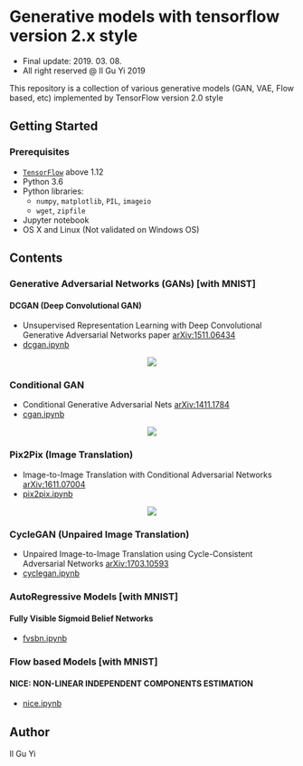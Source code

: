 # Generative models with tensorflow version 2.x style
* Final update: 2019. 03. 08.
* All right reserved @ Il Gu Yi 2019

This repository is a collection of various generative models (GAN, VAE, Flow based, etc)
implemented by TensorFlow version 2.0 style


## Getting Started

### Prerequisites
* [`TensorFlow`](https://www.tensorflow.org) above 1.12
* Python 3.6
* Python libraries:
  * `numpy`, `matplotlib`, `PIL`, `imageio`
  * `wget`, `zipfile`
* Jupyter notebook
* OS X and Linux (Not validated on Windows OS)


## Contents

### Generative Adversarial Networks (GANs) [with MNIST]

#### DCGAN (Deep Convolutional GAN)
* Unsupervised Representation Learning with Deep Convolutional
Generative Adversarial Networks paper [arXiv:1511.06434](https://arxiv.org/abs/1511.06434)
* [dcgan.ipynb](https://nbviewer.jupyter.org/github/ilguyi/generative.models.tensorflow.v2/blob/master/gans/dcgan.ipynb)
<div align="center">
<img src='https://user-images.githubusercontent.com/11681225/50414138-1e988600-0857-11e9-8fbd-6ca90f68b882.gif'>
</div>


### Conditional GAN
* Conditional Generative Adversarial Nets [arXiv:1411.1784](https://arxiv.org/abs/1411.1784)
* [cgan.ipynb](https://nbviewer.jupyter.org/github/ilguyi/generative.models.tensorflow.v2/blob/master/gans/cgan.ipynb)
<div align="center">
<img src='https://user-images.githubusercontent.com/11681225/50414174-5f909a80-0857-11e9-8887-b32ea7f23797.gif'>
</div>


### Pix2Pix (Image Translation)
* Image-to-Image Translation with Conditional Adversarial Networks [arXiv:1611.07004](https://arxiv.org/abs/1611.07004)
* [pix2pix.ipynb](https://nbviewer.jupyter.org/github/ilguyi/generative.models.tensorflow.v2/blob/master/gans/pix2pix.ipynb)
<div align="center">
<img src='https://user-images.githubusercontent.com/11681225/51429242-195d0a00-1c50-11e9-8c11-1b19cf86eee8.gif'>
</div>


### CycleGAN (Unpaired Image Translation)
* Unpaired Image-to-Image Translation using Cycle-Consistent Adversarial Networks [arXiv:1703.10593](https://arxiv.org/abs/1703.10593)
* [cyclegan.ipynb](https://nbviewer.jupyter.org/github/ilguyi/generative.models.tensorflow.v2/blob/master/gans/cyclegan.ipynb)





### AutoRegressive Models [with MNIST]

#### Fully Visible Sigmoid Belief Networks
* [fvsbn.ipynb](https://nbviewer.jupyter.org/github/ilguyi/generative.models.tensorflow.v2/blob/master/autoregressive/fvsbn.ipynb)




### Flow based Models [with MNIST]

#### NICE: NON-LINEAR INDEPENDENT COMPONENTS ESTIMATION
* [nice.ipynb](https://nbviewer.jupyter.org/github/ilguyi/generative.models.tensorflow.v2/blob/master/flow/nice.ipynb)



## Author
Il Gu Yi



